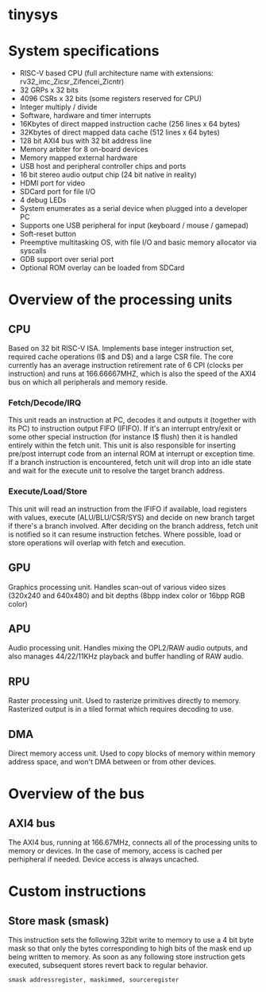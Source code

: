 # tinysys

# System specifications

- RISC-V based CPU (full architecture name with extensions: rv32_imc_Zicsr_Zifencei_Zicntr)
- 32 GRPs x 32 bits
- 4096 CSRs x 32 bits (some registers reserved for CPU)
- Integer multiply / divide
- Software, hardware and timer interrupts
- 16Kbytes of direct mapped instruction cache (256 lines x 64 bytes)
- 32Kbytes of direct mapped data cache (512 lines x 64 bytes)
- 128 bit AXI4 bus with 32 bit address line
- Memory arbiter for 8 on-board devices
- Memory mapped external hardware
- USB host and peripheral controller chips and ports
- 16 bit stereo audio output chip (24 bit native in reality)
- HDMI port for video
- SDCard port for file I/O
- 4 debug LEDs
- System enumerates as a serial device when plugged into a developer PC
- Supports one USB peripheral for input (keyboard / mouse / gamepad)
- Soft-reset button
- Preemptive multitasking OS, with file I/O and basic memory allocator via syscalls
- GDB support over serial port
- Optional ROM overlay can be loaded from SDCard

# Overview of the processing units

## CPU
Based on 32 bit RISC-V ISA. Implements base integer instruction set, required cache operations (I$ and D$) and a large CSR file.
The core currently has an average instruction retirement rate of 6 CPI (clocks per instruction) and runs at 166.66667MHZ, which
is also the speed of the AXI4 bus on which all peripherals and memory reside.

### Fetch/Decode/IRQ
This unit reads an instruction at PC, decodes it and outputs it (together with its PC) to instruction output FIFO (IFIFO). If it's an interrupt entry/exit or some other special instruction (for instance I$ flush) then it is handled entirely within the fetch unit. This unit is also responsible for inserting pre/post interrupt code from an internal ROM at interrupt or exception time. If a branch instruction is encountered, fetch unit will drop into an idle state and wait for the execute unit to resolve the target branch address.

### Execute/Load/Store
This unit will read an instruction from the IFIFO if available, load registers with values, execute (ALU/BLU/CSR/SYS) and decide on new branch target if there's a branch involved. After deciding on the branch address, fetch unit is notified so it can resume instruction fetches. Where possible, load or store operations will overlap with fetch and execution.

## GPU
Graphics processing unit. Handles scan-out of various video sizes (320x240 and 640x480) and bit depths (8bpp index color or 16bpp RGB color)

## APU
Audio processing unit. Handles mixing the OPL2/RAW audio outputs, and also manages 44/22/11KHz playback and buffer handling of RAW audio.

## RPU
Raster processing unit. Used to rasterize primitives directly to memory. Rasterized output is in a tiled format which requires decoding to use.

## DMA
Direct memory access unit. Used to copy blocks of memory within memory address space, and won't DMA between or from other devices.

# Overview of the bus

## AXI4 bus
The AXI4 bus, running at 166.67MHz, connects all of the processing units to memory or devices. In the case of memory, access is cached per perhipheral if needed. Device access is always uncached.

# Custom instructions

## Store mask (smask)

This instruction sets the following 32bit write to memory to use a 4 bit byte mask so that only the bytes corresponding to high bits of the mask end up being written to memory.
As soon as any following store instruction gets executed, subsequent stores revert back to regular behavior.

```smask addressregister, maskimmed, sourceregister```
